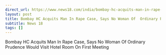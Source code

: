 ```yaml
---
direct_url: https://www.news18.com/india/bombay-hc-acquits-man-in-rape-case-says-no-woman-of-ordinary-prudence-would-visit-hotel-room-on-first-meeting-9047557.html
layout: post
title: Bombay HC Acquits Man In Rape Case, Says No Woman Of  Ordinary Prudence  Would Visit Hotel Room On First Meeting
subtitle: News 18
tags: []
---
```


Bombay HC Acquits Man In Rape Case, Says No Woman Of  Ordinary Prudence  Would Visit Hotel Room On First Meeting
